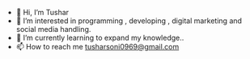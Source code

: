 - 👋 Hi, I’m Tushar
- 👀 I’m interested in programming , developing , digital marketing and social media handling.
- 🌱 I’m currently learning to expand my knowledge..
- 📫 How to reach me tusharsoni0969@gmail.com

<!---
SONI001/SONI001 is a ✨ special ✨ repository because its `README.md` (this file) appears on your GitHub profile.
You can click the Preview link to take a look at your changes.
--->
